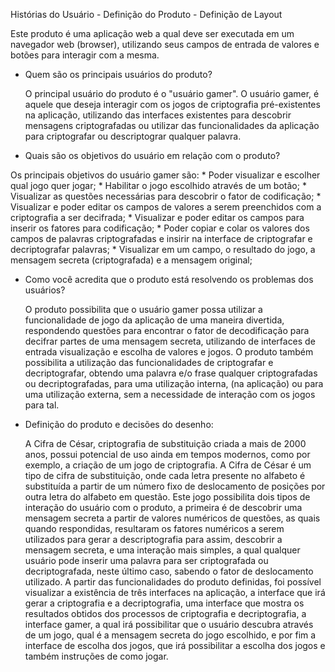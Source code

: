 Histórias do Usuário - Definição do Produto - Definição de Layout

Este produto é uma aplicação web a qual deve ser executada em um navegador web (browser), utilizando seus campos de entrada de valores e botões para interagir com a mesma.

* Quem são os principais usuários do produto?
	
  O principal usuário do produto é o "usuário gamer".  O usuário gamer, é aquele que deseja interagir com os jogos de criptografia pré-existentes na aplicação, utilizando das interfaces existentes para descobrir mensagens criptografadas ou utilizar das funcionalidades da aplicação para criptografar ou descriptograr qualquer palavra.

* Quais são os objetivos do usuário em relação com o produto?

Os principais objetivos do usuário gamer são:
	* Poder visualizar e escolher qual jogo quer jogar;
	* Habilitar o jogo escolhido através de um botão;
	* Visualizar as questões necessárias para descobrir o fator de codificação;
  	* Visualizar e poder editar os campos de valores a serem preenchidos com a criptografia a ser decifrada;
	* Visualizar e poder editar os campos para inserir os fatores para codificação;
	* Poder copiar e colar os valores dos campos de palavras criptografadas e insirir na interface de criptografar e decriptografar 	palavras;
	* Visualizar em um campo, o resultado do jogo, a mensagem secreta (criptografada) e a mensagem original;

* Como você acredita que o produto está resolvendo os problemas dos usuários? 
   
   O produto possibilita que o usuário gamer possa utilizar a funcionalidade de jogo da aplicação de uma maneira divertida, respondendo questões para encontrar o fator de decodificação para decifrar partes de uma mensagem secreta, utilizando de interfaces de entrada visualização e escolha de valores e jogos.
   O produto também possibilita a utilização das funcionalidades de criptografar e decriptografar, obtendo uma palavra e/o frase qualquer criptografadas ou decriptografadas, para uma utilização interna, (na aplicação) ou para uma utilização externa, sem a necessidade de interação com os jogos para tal.

* Definição do produto e decisões do desenho:	
	
  	A Cifra de César, criptografia de substituição criada a mais de 2000 anos, possui potencial de uso ainda em tempos modernos, como por exemplo, a criação de um jogo de criptografia. A Cifra de César é um tipo de cifra de substituição, onde cada letra presente no alfabeto é substituída a partir de um número fixo de deslocamento de posições por outra letra do alfabeto em questão.
	Este jogo possibilita dois tipos de interação do usuário com o produto, a primeira é de descobrir uma mensagem secreta a partir de valores numéricos de questões, as quais quando respondidas, resultaram os fatores numéricos a serem utilizados para gerar a descriptografia para assim, descobrir a mensagem secreta, e uma interação mais simples, a qual qualquer usuário pode inserir uma palavra para ser criptografada ou decriptografada, neste último caso, sabendo o fator de deslocamento utilizado.
	A partir das funcionalidades do produto definidas, foi possível visualizar a existência de três interfaces na aplicação, a interface que irá gerar a criptografia e a decriptografia, uma interface que mostra os resultados obtidos dos processos de criptografia e decriptografia, a interface gamer, a qual irá possibilitar que o usuário descubra através de um jogo, qual é a mensagem secreta do jogo escolhido, e por fim a interface de escolha dos jogos, que irá possibilitar a escolha dos jogos e também instruções de como jogar.
	